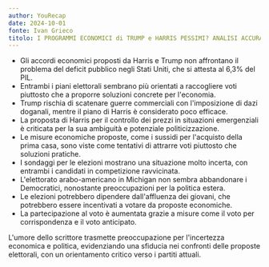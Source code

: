 ```yaml
---
author: YouRecap
date: 2024-10-01
fonte: Ivan Grieco
titolo: I PROGRAMMI ECONOMICI di TRUMP e HARRIS PESSIMI? ANALISI ACCURATA con S. BRUSCO
---
```


- Gli accordi economici proposti da Harris e Trump non affrontano il problema del deficit pubblico negli Stati Uniti, che si attesta al 6,3% del PIL.
- Entrambi i piani elettorali sembrano più orientati a raccogliere voti piuttosto che a proporre soluzioni concrete per l'economia.
- Trump rischia di scatenare guerre commerciali con l'imposizione di dazi doganali, mentre il piano di Harris è considerato poco efficace.
- La proposta di Harris per il controllo dei prezzi in situazioni emergenziali è criticata per la sua ambiguità e potenziale politicizzazione.
- Le misure economiche proposte, come i sussidi per l'acquisto della prima casa, sono viste come tentativi di attrarre voti piuttosto che soluzioni pratiche.
- I sondaggi per le elezioni mostrano una situazione molto incerta, con entrambi i candidati in competizione ravvicinata.
- L'elettorato arabo-americano in Michigan non sembra abbandonare i Democratici, nonostante preoccupazioni per la politica estera.
- Le elezioni potrebbero dipendere dall'affluenza dei giovani, che potrebbero essere incentivati a votare da proposte economiche.
- La partecipazione al voto è aumentata grazie a misure come il voto per corrispondenza e il voto anticipato.

L'umore dello scrittore trasmette preoccupazione per l'incertezza economica e politica, evidenziando una sfiducia nei confronti delle proposte elettorali, con un orientamento critico verso i partiti attuali.
